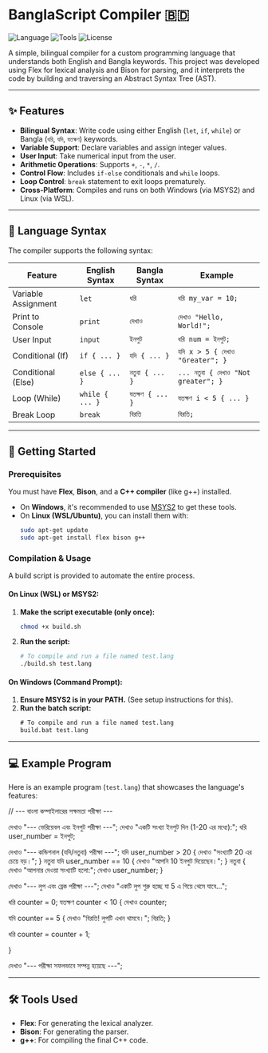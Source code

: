 # BanglaScript Compiler 🇧🇩

![Language](https://img.shields.io/badge/language-C++-blue.svg)
![Tools](https://img.shields.io/badge/tools-Flex%20&%20Bison-brightgreen.svg)
![License](https://img.shields.io/badge/license-MIT-green.svg)

A simple, bilingual compiler for a custom programming language that understands both English and Bangla keywords. This project was developed using Flex for lexical analysis and Bison for parsing, and it interprets the code by building and traversing an Abstract Syntax Tree (AST).

---

## ✨ Features

* **Bilingual Syntax**: Write code using either English (`let`, `if`, `while`) or Bangla (`ধরি`, `যদি`, `যতক্ষণ`) keywords.
* **Variable Support**: Declare variables and assign integer values.
* **User Input**: Take numerical input from the user.
* **Arithmetic Operations**: Supports `+`, `-`, `*`, `/`.
* **Control Flow**: Includes `if-else` conditionals and `while` loops.
* **Loop Control**: `break` statement to exit loops prematurely.
* **Cross-Platform**: Compiles and runs on both Windows (via MSYS2) and Linux (via WSL).

---

## 📝 Language Syntax

The compiler supports the following syntax:

| Feature              | English Syntax        | Bangla Syntax         | Example                               |
| -------------------- | --------------------- | --------------------- | ------------------------------------- |
| Variable Assignment  | `let`                 | `ধরি`                 | `ধরি my_var = 10;`                    |
| Print to Console     | `print`               | `দেখাও`                | `দেখাও "Hello, World!";`              |
| User Input           | `input`               | `ইনপুট`                | `ধরি num = ইনপুট;`                     |
| Conditional (If)     | `if { ... }`          | `যদি { ... }`          | `যদি x > 5 { দেখাও "Greater"; }`      |
| Conditional (Else)   | `else { ... }`        | `নতুবা { ... }`        | `... নতুবা { দেখাও "Not greater"; }`  |
| Loop (While)         | `while { ... }`       | `যতক্ষণ { ... }`       | `যতক্ষণ i < 5 { ... }`                |
| Break Loop           | `break`               | `বিরতি`                | `বিরতি;`                              |

---

## 🚀 Getting Started

### Prerequisites

You must have **Flex**, **Bison**, and a **C++ compiler** (like g++) installed.
* On **Windows**, it's recommended to use [MSYS2](https://www.msys2.org/) to get these tools.
* On **Linux (WSL/Ubuntu)**, you can install them with:
    ```bash
    sudo apt-get update
    sudo apt-get install flex bison g++
    ```

### Compilation & Usage

A build script is provided to automate the entire process.

#### On Linux (WSL) or MSYS2:

1.  **Make the script executable (only once):**
    ```bash
    chmod +x build.sh
    ```
2.  **Run the script:**
    ```bash
    # To compile and run a file named test.lang
    ./build.sh test.lang
    ```

#### On Windows (Command Prompt):

1.  **Ensure MSYS2 is in your PATH.** (See setup instructions for this).
2.  **Run the batch script:**
    ```cmd
    # To compile and run a file named test.lang
    build.bat test.lang
    ```

---

## 💻 Example Program

Here is an example program (`test.lang`) that showcases the language's features:


// --- বাংলা কম্পাইলারের সক্ষমতা পরীক্ষা ---

দেখাও "--- ভেরিয়েবল এবং ইনপুট পরীক্ষা ---";
দেখাও "একটি সংখ্যা ইনপুট দিন (1-20 এর মধ্যে):";
ধরি user_number = ইনপুট;

দেখাও "--- কন্ডিশনাল (যদি/নতুবা) পরীক্ষা ---";
যদি user_number > 20 {
দেখাও "সংখ্যাটি 20 এর চেয়ে বড়।";
}
নতুবা যদি user_number == 10 {
দেখাও "আপনি 10 ইনপুট দিয়েছেন।";
}
নতুবা {
দেখাও "আপনার দেওয়া সংখ্যাটি হলো:";
দেখাও user_number;
}

দেখাও "--- লুপ এবং ব্রেক পরীক্ষা ---";
দেখাও "একটি লুপ শুরু হচ্ছে যা 5 এ গিয়ে থেমে যাবে...";

ধরি counter = 0;
যতক্ষণ counter < 10 {
দেখাও counter;

যদি counter == 5 {
    দেখাও "বিরতি! লুপটি এখন থামবে।";
    বিরতি;
}

ধরি counter = counter + 1;

}

দেখাও "--- পরীক্ষা সফলভাবে সম্পন্ন হয়েছে ---";


---

## 🛠️ Tools Used

* **Flex**: For generating the lexical analyzer.
* **Bison**: For generating the parser.
* **g++**: For compiling the final C++ code.

